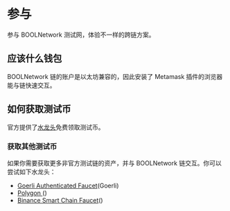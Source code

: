 # 参与

参与 BOOLNetwork 测试网，体验不一样的跨链方案。

## 应该什么钱包

BOOLNetwork 链的账户是以太坊兼容的，因此安装了 Metamask 插件的浏览器能与链快速交互。

## 如何获取测试币

官方提供了[水龙头](https://faucet.bool.network/)免费领取测试币。

### 获取其他测试币

如果你需要获取更多非官方测试链的资产，并与 BOOLNetwork 链交互。你可以尝试如下水龙头：

- [Goerli Authenticated Faucet](https://goerli-faucet.mudit.blog)(Goerli)
- [Polygon ](https://faucet.polygon.technology/)()
- [Binance Smart Chain Faucet]()()
